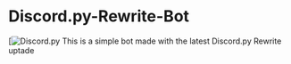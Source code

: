 # Discord.py-Rewrite-Bot


[![Discord.py](https://img.shields.io/badge/discord.py-Rewrite-blue)
This is a simple bot made with the latest Discord.py Rewrite uptade
